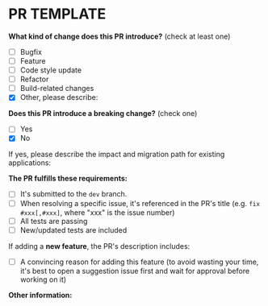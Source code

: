 # PR TEMPLATE

**What kind of change does this PR introduce?** (check at least one)

* [ ]  Bugfix
* [ ]  Feature
* [ ]  Code style update
* [ ]  Refactor
* [ ]  Build-related changes
* [x]  Other, please describe:

**Does this PR introduce a breaking change?** (check one)

* [ ]  Yes
* [x]  No

If yes, please describe the impact and migration path for existing applications:

**The PR fulfills these requirements:**

* [ ]  It's submitted to the `dev` branch.
* [ ]  When resolving a specific issue, it's referenced in the PR's title (e.g. `fix #xxx[,#xxx]`, where "xxx" is the issue number)
* [ ]  All tests are passing
* [ ]  New/updated tests are included

If adding a **new feature**, the PR's description includes:

* [ ]  A convincing reason for adding this feature (to avoid wasting your time, it's best to open a suggestion issue first and wait for approval before working on it)

**Other information:**
